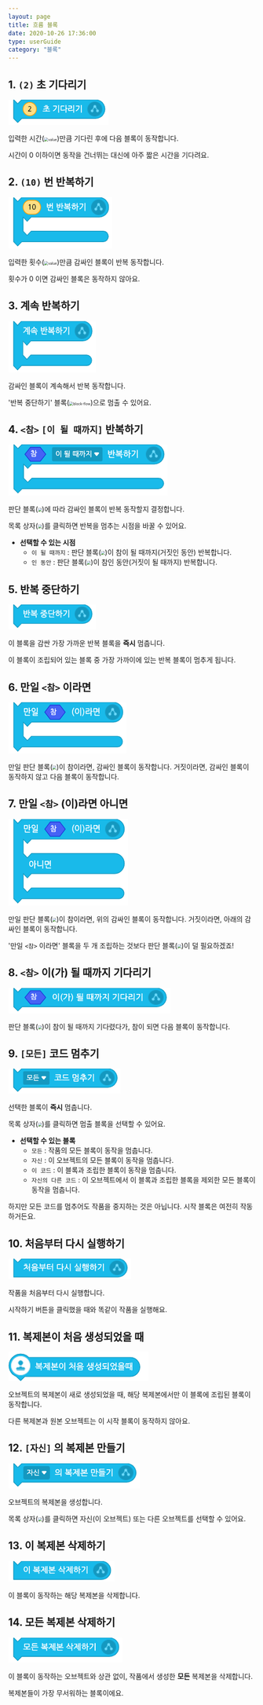 ```yaml
---
layout: page
title: 흐름 블록
date: 2020-10-26 17:36:00
type: userGuide
category: "블록"
---
```


## 1. `(2)` 초 기다리기



![block-flow](/source/images/user/block-flow-01.png)



입력한 시간(<img src="images/icon/value.png" alt="value" style="zoom:50%;" />)만큼 기다린 후에 다음 블록이 동작합니다.

시간이 0 이하이면 동작을 건너뛰는 대신에 아주 짧은 시간을 기다려요.





## 2. `(10)` 번 반복하기



![block-flow](/source/images/user/block-flow-02.png)



입력한 횟수(<img src="images/icon/value.png" alt="value" style="zoom:50%;" />)만큼 감싸인 블록이 반복 동작합니다.

횟수가 0 이면 감싸인 블록은 동작하지 않아요.





## 3. 계속 반복하기



![block-flow](/source/images/user/block-flow-03.png)



감싸인 블록이 계속해서 반복 동작합니다.

'반복 중단하기' 블록(<img src="images/block-flow-05.png" alt="block-flow" style="zoom:50%;" />)으로 멈출 수 있어요.





## 4. `<참>` `[이 될 때까지]` 반복하기



![block-flow](/source/images/user/block-flow-04.png)



판단 블록(<img src="images/icon/decision.png" style="zoom:50%;" />)에 따라 감싸인 블록이 반복 동작할지 결정합니다.

목록 상자(<img src="images/icon/dropdown-flow.png" style="zoom:50%;" />)를 클릭하면 반복을 멈추는 시점을 바꿀 수 있어요.

+ **선택할 수 있는 시점**
  + `이 될 때까지` : 판단 블록(<img src="images/icon/decision.png" style="zoom:50%;" />)이 참이 될 때까지(거짓인 동안) 반복합니다.
  + `인 동안` : 판단 블록(<img src="images/icon/decision.png" style="zoom:50%;" />)이 참인 동안(거짓이 될 때까지) 반복합니다.





## 5. 반복 중단하기



![block-flow](/source/images/user/block-flow-05.png)



이 블록을 감싼 가장 가까운 반복 블록을 **즉시** 멈춥니다.

이 블록이 조립되어 있는 블록 중 가장 가까이에 있는 반복 블록이 멈추게 됩니다.





## 6. 만일 `<참>` 이라면

![block-flow](/source/images/user/block-flow-06.png)



만일 판단 블록(<img src="images/icon/decision.png" style="zoom:50%;" />)이 참이라면, 감싸인 블록이 동작합니다. 거짓이라면, 감싸인 블록이 동작하지 않고 다음 블록이 동작합니다.





## 7. 만일 `<참>` (이)라면 아니면



![block-flow](/source/images/user/block-flow-07.png)



만일 판단 블록(<img src="images/icon/decision.png" style="zoom:50%;" />)이 참이라면, 위의 감싸인 블록이 동작합니다. 거짓이라면, 아래의 감싸인 블록이 동작합니다.

'만일 `<참>` 이라면' 블록을 두 개 조립하는 것보다 판단 블록(<img src="images/icon/decision.png" style="zoom:50%;" />)이 덜 필요하겠죠!





## 8. `<참>` 이(가) 될 때까지 기다리기



![block-flow](/source/images/user/block-flow-08.png)



판단 블록(<img src="images/icon/decision.png" style="zoom:50%;" />)이 참이 될 때까지 기다렸다가, 참이 되면 다음 블록이 동작합니다.





## 9. `[모든]` 코드 멈추기



![block-flow](/source/images/user/block-flow-09.png)



선택한 블록이 **즉시** 멈춥니다.

목록 상자(<img src="images/icon/dropdown-flow.png" style="zoom:50%;" />)를 클릭하면 멈출 블록을 선택할 수 있어요.

+ **선택할 수 있는 블록**
  + `모든` : 작품의 모든 블록이 동작을 멈춥니다.
  + `자신` : 이 오브젝트의 모든 블록이 동작을 멈춥니다.
  + `이 코드` : 이 블록과 조립한 블록이 동작을 멈춥니다.
  + `자신의 다른 코드` : 이 오브젝트에서 이 블록과 조립한 블록을 제외한 모든 블록이 동작을 멈춥니다.

하지만 모든 코드를 멈추어도 작품을 중지하는 것은 아닙니다. 시작 블록은 여전히 작동하거든요.





## 10. 처음부터 다시 실행하기



![block-flow](/source/images/user/block-flow-10.png)



작품을 처음부터 다시 실행합니다.

시작하기 버튼을 클릭했을 때와 똑같이 작품을 실행해요.





## 11. 복제본이 처음 생성되었을 때



![block-flow](/source/images/user/block-flow-11.png)



오브젝트의 복제본이 새로 생성되었을 때, 해당 복제본에서만 이 블록에 조립된 블록이 동작합니다.

다른 복제본과 원본 오브젝트는 이 시작 블록이 동작하지 않아요.





## 12. `[자신]` 의 복제본 만들기



![block-flow](/source/images/user/block-flow-12.png)



오브젝트의 복제본을 생성합니다.

목록 상자(<img src="images/icon/dropdown-flow.png" style="zoom:50%;" />)를 클릭하면 자신(이 오브젝트) 또는 다른 오브젝트를 선택할 수 있어요.





## 13. 이 복제본 삭제하기



![block-flow](/source/images/user/block-flow-13.png)



이 블록이 동작하는 해당 복제본을 삭제합니다.





## 14. 모든 복제본 삭제하기



![block-flow](/source/images/user/block-flow-14.png)



이 블록이 동작하는 오브젝트와 상관 없이, 작품에서 생성한 **모든** 복제본을 삭제합니다.

복제본들이 가장 무서워하는 블록이에요.
